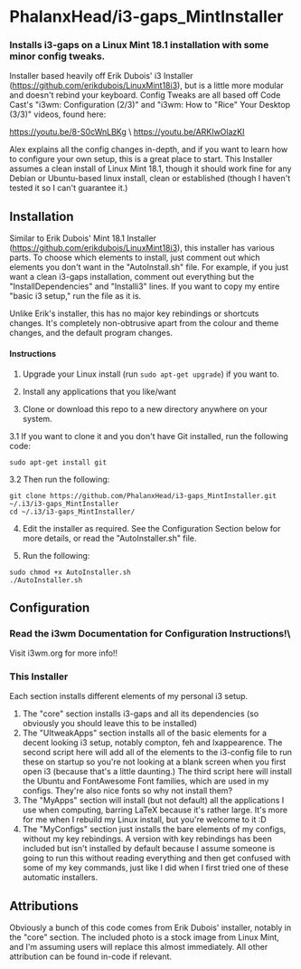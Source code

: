 # PhalanxHead/i3-gaps_MintInstaller
### Installs i3-gaps on a Linux Mint 18.1 installation with some minor config tweaks.

Installer based heavily off Erik Dubois' i3 Installer (https://github.com/erikdubois/LinuxMint18i3), but is a little more modular and doesn't rebind your keyboard.
Config Tweaks are all based off Code Cast's "i3wm: Configuration (2/3)" and "i3wm: How to "Rice" Your Desktop (3/3)" videos, found here:

https://youtu.be/8-S0cWnLBKg \\
https://youtu.be/ARKIwOlazKI

Alex explains all the config changes in-depth, and if you want to learn how to configure your own setup, this is a great place to start.
This Installer assumes a clean install of Linux Mint 18.1, though it should work fine for any Debian or Ubuntu-based linux install, clean or established (though I haven't tested it so I can't guarantee it.)

## Installation
Similar to Erik Dubois' Mint 18.1 Installer (https://github.com/erikdubois/LinuxMint18i3), this installer has various parts. To choose which elements to install, just comment out which elements you don't want in the "AutoInstall.sh" file. For example, if you just want a clean i3-gaps installation, comment out everything but the "InstallDependencies" and "Installi3" lines.
If you want to copy my entire "basic i3 setup," run the file as it is.

Unlike Erik's installer, this has no major key rebindings or shortcuts changes. It's completely non-obtrusive apart from the colour and theme changes, and the default program changes.

#### Instructions
1. Upgrade your Linux install (run `sudo apt-get upgrade`) if you want to.

2. Install any applications that you like/want

3. Clone or download this repo to a new directory anywhere on your system.

3.1 If you want to clone it and you don't have Git installed, run the following code:
```
sudo apt-get install git

```
3.2 Then run the following:
```
git clone https://github.com/PhalanxHead/i3-gaps_MintInstaller.git ~/.i3/i3-gaps_MintInstaller
cd ~/.i3/i3-gaps_MintInstaller/

```

4. Edit the installer as required. See the Configuration Section below for more details, or read the "AutoInstaller.sh" file.

5. Run the following:
```
sudo chmod +x AutoInstaller.sh
./AutoInstaller.sh

```

## Configuration
### Read the i3wm Documentation for Configuration Instructions!\
Visit i3wm.org for more info!!
### This Installer
Each section installs different elements of my personal i3 setup.
1. The "core" section installs i3-gaps and all its dependencies (so obviously
   you should leave this to be installed)
2. The "UItweakApps" section installs all of the basic elements for a decent looking i3 setup, notably compton, feh and lxappearence. 
   The second script here will add all of the elements to the i3-config file to run these on startup so you're not looking at a blank screen when you first open i3 (because that's a little daunting.)
   The third script here will install the Ubuntu and FontAwesome Font families, which are used in my configs. They're also nice fonts so why not install them?
3. The "MyApps" section will install (but not default) all the applications I use when computing, barring LaTeX because it's rather large. It's more for me when I rebuild my Linux install, but you're welcome to it :D
4. The "MyConfigs" section just installs the bare elements of my configs, without my key rebindings. A version with key rebindings has been included but isn't installed by default because I assume someone is going to run this without reading everything and then get confused with some of my key commands, just like I did when I first tried one of these automatic installers.

## Attributions
Obviously a bunch of this code comes from Erik Dubois' installer, notably in the "core" section. The included photo is a stock image from Linux Mint, and I'm assuming users will replace this almost immediately. All other attribution can be found in-code if relevant.
